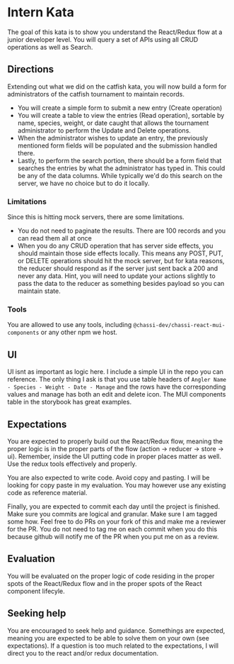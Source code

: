# Intern Kata

The goal of this kata is to show you understand the React/Redux flow at a junior developer level. You will query a set of APIs using all CRUD operations as well as Search.

## Directions

Extending out what we did on the catfish kata, you will now build a form for administrators of the catfish tournament to maintain records.

* You will create a simple form to submit a new entry (Create operation)
* You will create a table to view the entries (Read operation), sortable by name, species, weight, or date caught that allows the tournament administrator to perform the Update and Delete operations.
* When the administrator wishes to update an entry, the previously mentioned form fields will be populated and the submission handled there.
* Lastly, to perform the search portion, there should be a form field that searches the entries by what the administrator has typed in. This could be any of the data columns. While typically we'd do this search on the server, we have no choice but to do it locally.

### Limitations
Since this is hitting mock servers, there are some limitations.
* You do not need to paginate the results. There are 100 records and you can read them all at once
* When you do any CRUD operation that has server side effects, you should maintain those side effects locally. This means any POST, PUT, or DELETE operations should hit the mock server, but for kata reasons, the reducer should respond as if the server just sent back a 200 and never any data. Hint, you will need to update your actions slightly to pass the data to the reducer as something besides payload so you can maintain state.

### Tools
You are allowed to use any tools, including `@chassi-dev/chassi-react-mui-components` or any other npm we host.

## UI
UI isnt as important as logic here. I include a simple UI in the repo you can reference. The only thing I ask is that you use table headers of `Angler Name - Species - Weight - Date - Manage` and the rows have the corresponding values and manage has both an edit and delete icon. The MUI components table in the storybook has great examples.

## Expectations
You are expected to properly build out the React/Redux flow, meaning the proper logic is in the proper parts of the flow (action -> reducer -> store -> ui). Remember, inside the UI putting code in proper places matter as well. Use the redux tools effectively and properly.

You are also expected to write code. Avoid copy and pasting. I will be looking for copy paste in my evaluation. You may however use any existing code as reference material.

Finally, you are expected to commit each day until the project is finished. Make sure you commits are logical and granular. Make sure I am tagged some how. Feel free to do PRs on your fork of this and make me a reviewer for the PR. You do not need to tag me on each commit when you do this because github will notify me of the PR when you put me on as a review.

## Evaluation
You will be evaluated on the proper logic of code residing in the proper spots of the React/Redux flow and in the proper spots of the React component lifecyle.

## Seeking help
You are encouraged to seek help and guidance. Somethings are expected, meaning you are expected to be able to solve them on your own (see expectations). If a question is too much related to the expectations, I will direct you to the react and/or redux documentation.
